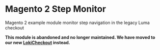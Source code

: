 # Magento 2 Step Monitor
Magento 2 example module monitor step navigation in the legacy Luma checkout

**This module is abandoned and no longer maintained. We have moved to our new [LokiCheckout](https://loki-checkout.com/) instead.**
